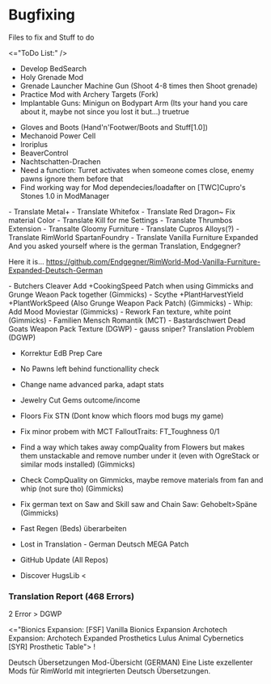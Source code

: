 # Bugfixing
Files to fix and Stuff to do

<="ToDo List:" />
- Develop BedSearch 	
- Holy Grenade Mod
- Grenade Launcher Machine Gun (Shoot 4-8 times then Shoot grenade)
- Practice Mod with Archery Targets (Fork)
- Implantable Guns: Minigun on Bodypart Arm (Its your hand you care about it, maybe not since you lost it but...)
<addedPartProps><isBionic>true</isBionic><isGoodWeapon>true</isGoodWeapon></addedPartProps>
<!-- Optional. Defined as true for powerful body-parts like PowerClaw and ScytherBlade -->
- Gloves and Boots (Hand'n'Footwer/Boots and Stuff[1.0])
- Mechanoid Power Cell
- Iroriplus
- BeaverControl
- Nachtschatten-Drachen
- Need a function: Turret activates when someone comes close, enemy pawns ignore them before that
- Find working way for Mod dependecies/loadafter on [TWC]Cupro's Stones 1.0 in ModManager

<class Translations />
- Translate Metal+
- Translate Whitefox
- Translate Red Dragon~ Fix material Color
<done>- Translate Kill for me Settings</done>
- Translate Thrumbos Extension
- Transalte Gloomy Furniture
- Translate Cupros Alloys(?)
<done>- Translate RimWorld SpartanFoundry</done>
<done>- Translate Vanilla Furniture Expanded</done>
And you asked yourself where is the german Translation, Endgegner?

Here it is...
https://github.com/Endgegner/RimWorld-Mod-Vanilla-Furniture-Expanded-Deutsch-German

<class Easy />
- <done>Butchers Cleaver Add +CookingSpeed Patch when using Gimmicks and Grunge Weaon Pack together (Gimmicks)</done>
- <done>Scythe +PlantHarvestYield +PlantWorkSpeed (Also Grunge Weapon Pack Patch) (Gimmicks)</done>
- Whip: Add Mood Moviestar (Gimmicks)
- Rework Fan texture, white point (Gimmicks)
- Familien Mensch Romantik (MCT)
- Bastardschwert Dead Goats Weapon Pack Texture (DGWP)
- gauss sniper? Translation Problem (DGWP)

- Korrektur EdB Prep Care
- No Pawns left behind functionallity check
- Change name advanced parka, adapt stats
- Jewelry Cut Gems outcome/income

- Floors Fix STN (Dont know which floors mod bugs my game)
- Fix minor probem with MCT FalloutTraits: FT_Toughness 0/1

- Find a way which takes away compQuality from Flowers but makes them unstackable and remove number under it (even with OgreStack or similar mods installed) (Gimmicks)
- Check CompQuality on Gimmicks, maybe remove materials from fan and whip (not sure tho) (Gimmicks)
- <done>Fix german text on Saw and Skill saw and Chain Saw: Gehobelt>Späne (Gimmicks)</done>
- Fast Regen (Beds) überarbeiten
- Lost in Translation - German Deutsch MEGA Patch

- GitHub Update (All Repos)
- Discover HugsLib
<
### Translation Report (468 Errors)
2 Error > DGWP

<="Bionics Expansion: [FSF] Vanilla Bionics Expansion
Archotech Expansion: Archotech Expanded Prosthetics
Lulus Animal Cybernetics
[SYR] Prosthetic Table"> !

Deutsch Übersetzungen Mod-Übersicht (GERMAN)
Eine Liste exzellenter Mods für RimWorld mit integrierten Deutsch Übersetzungen.
